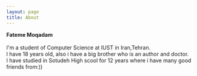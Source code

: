 ```yaml
---
layout: page
title: About
---
```


**Fateme Moqadam**
<br><br>
I'm a student of Computer Science at IUST in Iran,Tehran.
<br>
I have 18 years old, also i have a big brother who is an author and doctor.
<br>
I have studied in Sotudeh High scool for 12 years where i have many good friends from:))
